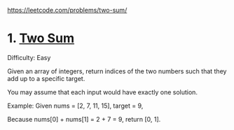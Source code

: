 https://leetcode.com/problems/two-sum/

# 1. [Two Sum][]

Difficulty: Easy

Given an array of integers, return indices of the two numbers such that they add up to a specific target.

You may assume that each input would have exactly one solution.

Example:
Given nums = [2, 7, 11, 15], target = 9,

Because nums[0] + nums[1] = 2 + 7 = 9,
return [0, 1].

##

[Two Sum]: https://leetcode.com/problems/two-sum
